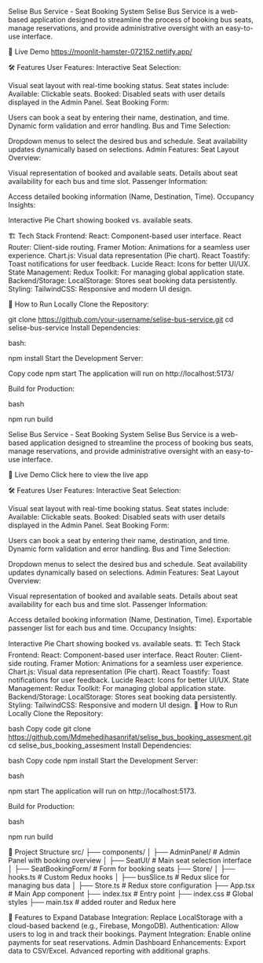 
Selise Bus Service - Seat Booking System
Selise Bus Service is a web-based application designed to streamline the process of booking bus seats, manage reservations, and provide administrative oversight with an easy-to-use interface.

🚀 Live Demo
https://moonlit-hamster-072152.netlify.app/

🛠️ Features
User Features:
Interactive Seat Selection:

Visual seat layout with real-time booking status.
Seat states include:
Available: Clickable seats.
Booked: Disabled seats with user details displayed in the Admin Panel.
Seat Booking Form:

Users can book a seat by entering their name, destination, and time.
Dynamic form validation and error handling.
Bus and Time Selection:

Dropdown menus to select the desired bus and schedule.
Seat availability updates dynamically based on selections.
Admin Features:
Seat Layout Overview:

Visual representation of booked and available seats.
Details about seat availability for each bus and time slot.
Passenger Information:

Access detailed booking information (Name, Destination, Time).
Occupancy Insights:

Interactive Pie Chart showing booked vs. available seats.

🏗️ Tech Stack
Frontend:
React: Component-based user interface.
React Router: Client-side routing.
Framer Motion: Animations for a seamless user experience.
Chart.js: Visual data representation (Pie chart).
React Toastify: Toast notifications for user feedback.
Lucide React: Icons for better UI/UX.
State Management:
Redux Toolkit: For managing global application state.
Backend/Storage:
LocalStorage: Stores seat booking data persistently.
Styling:
TailwindCSS: Responsive and modern UI design.


📄 How to Run Locally
Clone the Repository:

git clone https://github.com/your-username/selise-bus-service.git
cd selise-bus-service
Install Dependencies:

bash:

npm install
Start the Development Server:

Copy code
npm start
The application will run on http://localhost:5173/

Build for Production:

bash

npm run build



Selise Bus Service - Seat Booking System
Selise Bus Service is a web-based application designed to streamline the process of booking bus seats, manage reservations, and provide administrative oversight with an easy-to-use interface.

🚀 Live Demo
Click here to view the live app

🛠️ Features
User Features:
Interactive Seat Selection:

Visual seat layout with real-time booking status.
Seat states include:
Available: Clickable seats.
Booked: Disabled seats with user details displayed in the Admin Panel.
Seat Booking Form:

Users can book a seat by entering their name, destination, and time.
Dynamic form validation and error handling.
Bus and Time Selection:

Dropdown menus to select the desired bus and schedule.
Seat availability updates dynamically based on selections.
Admin Features:
Seat Layout Overview:

Visual representation of booked and available seats.
Details about seat availability for each bus and time slot.
Passenger Information:

Access detailed booking information (Name, Destination, Time).
Exportable passenger list for each bus and time.
Occupancy Insights:

Interactive Pie Chart showing booked vs. available seats.
🏗️ Tech Stack
Frontend:
React: Component-based user interface.
React Router: Client-side routing.
Framer Motion: Animations for a seamless user experience.
Chart.js: Visual data representation (Pie chart).
React Toastify: Toast notifications for user feedback.
Lucide React: Icons for better UI/UX.
State Management:
Redux Toolkit: For managing global application state.
Backend/Storage:
LocalStorage: Stores seat booking data persistently.
Styling:
TailwindCSS: Responsive and modern UI design.
📄 How to Run Locally
Clone the Repository:

bash
Copy code
git clone https://github.com/Mdmehedihasanrifat/selise_bus_booking_assesment.git
cd selise_bus_booking_assesment
Install Dependencies:

bash
Copy code
npm install
Start the Development Server:

bash

npm start
The application will run on http://localhost:5173.

Build for Production:

bash

npm run build


📂 Project Structure
src/
├── components/
│   ├── AdminPanel/         # Admin Panel with booking overview
│   ├── SeatUI/             # Main seat selection interface
│   ├── SeatBookingForm/    # Form for booking seats
├── Store/
│   ├── hooks.ts            # Custom Redux hooks
│   ├── busSlice.ts         # Redux slice for managing bus data
│   ├── Store.ts            # Redux store configuration
├── App.tsx                 # Main App component
├── index.tsx               # Entry point
├── index.css               # Global styles
├── main.tsx                # added router and Redux here

📌 Features to Expand
Database Integration: Replace LocalStorage with a cloud-based backend (e.g., Firebase, MongoDB).
Authentication: Allow users to log in and track their bookings.
Payment Integration: Enable online payments for seat reservations.
Admin Dashboard Enhancements:
Export data to CSV/Excel.
Advanced reporting with additional graphs.

